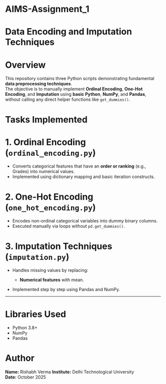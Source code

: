 # AIMS-Assignment_1
# Data Encoding and Imputation Techniques

# Overview
This repository contains three Python scripts demonstrating fundamental **data preprocessing techniques**.  
The objective is to manually implement **Ordinal Encoding**, **One-Hot Encoding**, and **Imputation** using **basic Python**, **NumPy**, and **Pandas**, without calling any direct helper functions like `get_dummies()`.


# Tasks Implemented

# 1. Ordinal Encoding (`ordinal_encoding.py`)
- Converts categorical features that have an **order or ranking** (e.g., Grades) into numerical values.
- Implemented using dictionary mapping and basic iteration constructs.

# 2. One-Hot Encoding (`one_hot_encoding.py`)
- Encodes non-ordinal categorical variables into dummy binary columns.
- Executed manually via loops without `pd.get_dummies()`.

# 3. Imputation Techniques (`imputation.py`)
- Handles missing values by replacing:
  - **Numerical features** with mean.
  
- Implemented step by step using Pandas and NumPy.

---

# Libraries Used
- Python 3.8+
- NumPy
- Pandas

# Author
**Name:** Rishabh Verma 
**Institute:** Delhi Technological University  
**Date:** October 2025
